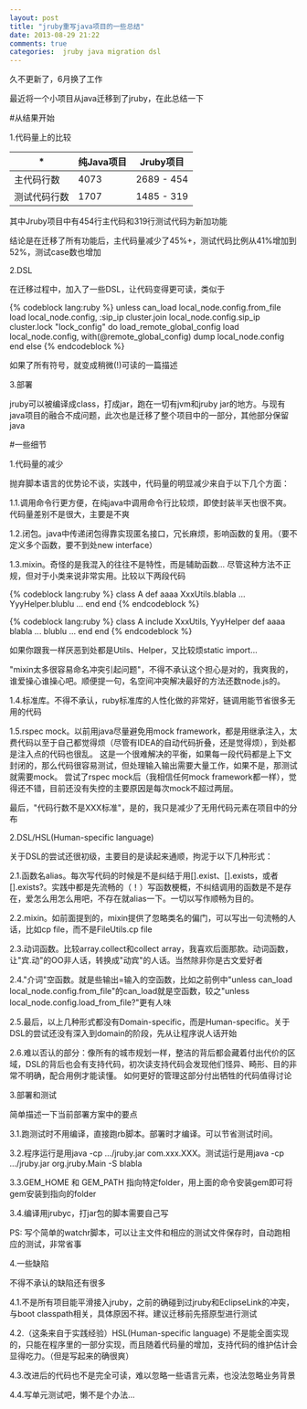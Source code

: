 ```yaml
---
layout: post
title: "jruby重写java项目的一些总结"
date: 2013-08-29 21:22
comments: true
categories:  jruby java migration dsl
---
```

久不更新了，6月换了工作

最近将一个小项目从java迁移到了jruby，在此总结一下

#从结果开始

1.代码量上的比较

| *        		| 纯Java项目 	| Jruby项目 	 |
| ------------- | ------------- | ---------- |
| 主代码行数		| 4073			| 2689 - 454 |
| 测试代码行数	| 1707			| 1485 - 319 |

其中Jruby项目中有454行主代码和319行测试代码为新加功能

结论是在迁移了所有功能后，主代码量减少了45%+，测试代码比例从41%增加到52%，测试case数也增加

2.DSL

在迁移过程中，加入了一些DSL，让代码变得更可读，类似于

{% codeblock lang:ruby %}
unless can_load local_node.config.from_file
	load local_node.config, :sip_ip
	cluster.join local_node.config.sip_ip
	cluster.lock "lock_config" do
		load_remote_global_config
		load local_node.config, with(@remote_global_config)
		dump local_node.config
	end
else
{% endcodeblock %}

如果了所有符号，就变成稍微(!)可读的一篇描述

3.部署

jruby可以被编译成class，打成jar，跑在一切有jvm和jruby jar的地方。与现有java项目的融合不成问题，此次也是迁移了整个项目中的一部分，其他部分保留java

#一些细节

1.代码量的减少

抛弃脚本语言的优势论不谈，实践中，代码量的明显减少来自于以下几个方面：

   1.1.调用命令行更方便，在纯java中调用命令行比较烦，即使封装半天也很不爽。代码量差别不是很大，主要是不爽

   1.2.闭包。java中传递闭包得靠实现匿名接口，冗长麻烦，影响函数的复用。（要不定义多个函数，要不到处new interface）

   1.3.mixin。奇怪的是我混入的往往不是特性，而是辅助函数... 尽管这种方法不正规，但对于小类来说非常实用。比较以下两段代码

{% codeblock lang:ruby %}
class A
	def aaaa
		XxxUtils.blabla ...
		YyyHelper.blublu ...
	end
end
{% endcodeblock %}

{% codeblock lang:ruby %}
class A
	include XxxUtils, YyyHelper
	def aaaa
		blabla ...
		blublu ...
	end
end
{% endcodeblock %}

   如果你跟我一样厌恶到处都是Utils、Helper，又比较烦static import...

   "mixin太多很容易命名冲突引起问题"，不得不承认这个担心是对的，我爽我的，谁爱操心谁操心吧。顺便提一句，名空间冲突解决最好的方法还数node.js的。

   1.4.标准库。不得不承认，ruby标准库的人性化做的非常好，链调用能节省很多无用的代码

   1.5.rspec mock。以前用java尽量避免用mock framework，都是用继承注入，太费代码以至于自己都觉得烦（尽管有IDEA的自动代码折叠，还是觉得烦），到处都是注入点的代码也很乱。
   这是一个很难解决的平衡，如果每一段代码都是上下文封闭的，那么代码很容易测试，但处理输入输出需要大量工作，如果不是，那测试就需要mock。
   尝试了rspec mock后（我相信任何mock framework都一样），觉得还不错，目前还没有失控的主要原因是每次mock不超过两层。

   最后，"代码行数不是XXX标准"，是的，我只是减少了无用代码元素在项目中的分布

2.DSL/HSL(Human-specific language)

关于DSL的尝试还很初级，主要目的是读起来通顺，拘泥于以下几种形式：

   2.1.函数名alias。每次写代码的时候是不是纠结于用[].exist、[].exists，或者[].exists?。实践中都是先流畅的（！）写函数梗概，不纠结调用的函数是不是存在，爱怎么用怎么用吧，不存在就alias一下。一切以写作顺畅为目的。

   2.2.mixin。如前面提到的，mixin提供了忽略类名的偏门，可以写出一句流畅的人话，比如cp file，而不是FileUtils.cp file

   2.3.动词函数。比较array.collect和collect array，我喜欢后面那款。动词函数，让"宾.动"的OO非人话，转换成"动宾"的人话。当然除非你是古文爱好者

   2.4."介词"空函数。就是些输出=输入的空函数，比如之前例中"unless can_load local_node.config.from_file"的can_load就是空函数，较之"unless local_node.config.load_from_file?"更有人味

   2.5.最后，以上几种形式都没有Domain-specific，而是Human-specific。关于DSL的尝试还没有深入到domain的阶段，先从让程序说人话开始

   2.6.难以否认的部分：像所有的城市规划一样，整洁的背后都会藏着付出代价的区域，DSL的背后也会有支持代码，初次读支持代码会发现他们怪异、畸形、目的非常不明确，配合用例才能读懂。
   如何更好的管理这部分付出牺牲的代码值得讨论

3.部署和测试

简单描述一下当前部署方案中的要点

   3.1.跑测试时不用编译，直接跑rb脚本。部署时才编译。可以节省测试时间。

   3.2.程序运行是用java -cp .../jruby.jar com.xxx.XXX。测试运行是用java -cp .../jruby.jar org.jruby.Main -S blabla

   3.3.GEM_HOME 和 GEM_PATH 指向特定folder，用上面的命令安装gem即可将gem安装到指向的folder

   3.4.编译用jrubyc，打jar包的脚本需要自己写

   PS: 写个简单的watchr脚本，可以让主文件和相应的测试文件保存时，自动跑相应的测试，非常省事

4.一些缺陷

不得不承认的缺陷还有很多

   4.1.不是所有项目能平滑接入jruby，之前的确碰到过jruby和EclipseLink的冲突，与boot classpath相关，具体原因不祥。建议迁移前先搭原型进行测试

   4.2.（这条来自于实践经验）HSL(Human-specific language) 不是能全面实现的，只能在程序里的一部分实现，而且随着代码量的增加，支持代码的维护估计会显得吃力。（但是写起来的确很爽）

   4.3.改进后的代码也不是完全可读，难以忽略一些语言元素，也没法忽略业务背景

   4.4.写单元测试吧，懒不是个办法...